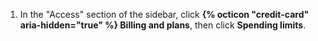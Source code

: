 1. In the "Access" section of the sidebar, click **{% octicon "credit-card" aria-hidden="true" %} Billing and plans**, then click **Spending limits**.
